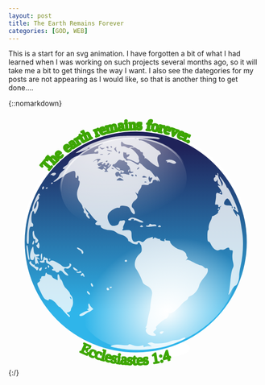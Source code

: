 ```yaml
---
layout: post
title: The Earth Remains Forever
categories: [GOD, WEB]
---
```


This is a start for an svg animation. I have forgotten a bit of what I had learned when I was working on such projects several months ago, so it will take me a bit to get things the way I want. I also see the dategories for my posts are not appearing as I would like, so that is another thing to get done....

{::nomarkdown}
<?xml version="1.0" encoding="UTF-8"?>
<!-- viewBox="0 0 138 138" -->
<svg version="1.0"  viewBox="0 0 138 138" xmlns="http://www.w3.org/2000/svg" xmlns:cc="http://creativecommons.org/ns#" xmlns:dc="http://purl.org/dc/elements/1.1/" xmlns:rdf="http://www.w3.org/1999/02/22-rdf-syntax-ns#" xmlns:xlink="http://www.w3.org/1999/xlink">
<metadata>
<rdf:RDF>
<cc:Work rdf:about="">
<dc:format>image/svg+xml</dc:format>
<dc:type rdf:resource="http://purl.org/dc/dcmitype/StillImage"/>
</cc:Work>
</rdf:RDF>
</metadata>
<defs>
<radialGradient id="j" cx="180.72" cy="38.594" r="28.884" gradientTransform="matrix(.16244 2.1067 -1.6909 .26266 228.26 -371.43)" gradientUnits="userSpaceOnUse">
<stop stop-color="#fff" stop-opacity=".875" offset="0"/>
<stop stop-color="#fff" stop-opacity="0" offset="1"/>
</radialGradient>
<radialGradient id="h" cx="194.08" cy="26.293" r="28.884" gradientTransform="matrix(-1.0179 0 0 -1.1824 391.62 74.389)" gradientUnits="userSpaceOnUse">
<stop stop-color="#fff" offset="0"/>
<stop stop-color="#fff" stop-opacity="0" offset="1"/>
</radialGradient>
<linearGradient id="k" x1="194.69" x2="194.69" y1="31.854" y2="74.712" gradientUnits="userSpaceOnUse">
<stop stop-color="#1f2259" offset="0"/>
<stop stop-color="#2fb5ea" offset="1"/>
</linearGradient>
<linearGradient id="i" x1="182" x2="183.28" y1="36.387" y2="53.875" gradientUnits="userSpaceOnUse">
<stop stop-color="#fff" offset="0"/>
<stop stop-color="#fff" stop-opacity="0" offset="1"/>
</linearGradient>
</defs>
<g transform="translate(199.65 -22.544)">
<g transform="matrix(1.0074 -.09071 .09138 .99184 -72.739 12.273)" fill="#fff">
<path id="l" d="m-3.845 73.084a60.183 60.183 0 0 1-60.183 60.183 60.183 60.183 0 0 1-60.183-60.183 60.183 60.183 0 0 1 60.183-60.184 60.183 60.183 0 0 1 60.183 60.184z" stroke="#fff" stroke-width="1.134"/>
<text id="textForever" transform="rotate(223.43 -63.986 73.087)" fill-rule="evenodd" font-family="Verdana" font-size="8px" font-weight="400" stroke="#3da603" stroke-dashoffset="99" stroke-linejoin="round" stroke-width="1.134" style="font-feature-settings:normal;font-variant-caps:normal;font-variant-ligatures:normal;font-variant-numeric:normal;line-height:1.25;paint-order:fill markers stroke"><textPath xlink:href="#l"><tspan id="spanForever">The earth remains forever.</tspan></textPath></text>
<path d="m-61.719 72.923a2.408 2.408 0 0 1-2.408 2.408 2.408 2.408 0 0 1-2.408-2.408 2.408 2.408 0 0 1 2.408-2.408 2.408 2.408 0 0 1 2.408 2.408z" stroke="#3db7f9" stroke-width=".184"/>
</g>
<g transform="matrix(1.0036 0 0 .99801 -207.75 10.23)">
<circle transform="matrix(.45017 0 0 -.16498 6.26 149.1)" cx="193.56" cy="56.486" r="28.884" fill="#fff"/>
<circle transform="matrix(2.0836,0,0,2.0835,-326.24,-35.914)" cx="193.56" cy="56.486" r="28.884" fill="url(#k)"/>
<path id="continents" d="m71.721 140.3c-3.686-0.42-8.028-1.27-8.245-1.62-0.132-0.21 0.468-0.53 1.333-0.69 2.069-0.4 2.104-0.4 5.268-0.02 1.799 0.22 2.837 0.15 3.055-0.2 0.232-0.38 0.898-0.31 2.255 0.24 1.726 0.69 3.075 0.72 5.314 0.12 0.425-0.11 0.669 0.09 0.586 0.48-0.099 0.47 0.118 0.55 0.729 0.3 0.478-0.21 1.524-0.34 2.325-0.29l1.456 0.08-1.17-0.83-1.169-0.82 1.111-0.41c0.708-0.26 1.356-0.21 1.787 0.15 0.869 0.72 6.841 0.2 9.239-0.8 0.95-0.39 2.411-0.73 3.246-0.74s2.059-0.33 2.729-0.71c1.35-0.77 2.43-0.92 2.43-0.35 0 0.44-4.76 2.56-8.98 4-5.732 1.96-16.219 2.91-23.299 2.11zm12.965-7.79c-1.744-0.72-2.718-2.45-1.929-3.43 0.345-0.43 0.293-0.61-0.177-0.61-0.468-0.01-0.5-0.12-0.107-0.37 0.308-0.19 0.707-1.44 0.888-2.78 0.181-1.33 0.615-3.41 0.963-4.61 0.349-1.2 0.631-2.62 0.627-3.16-8e-3 -1.02 0.417-4.26 0.913-6.95 0.398-2.16-0.56-3.83-2.866-5-1.022-0.53-1.978-1.33-2.123-1.78-0.722-2.26-2.4-5.646-3.738-7.537-1.305-1.846-0.414-5.792 1.744-7.719 1.302-1.162 1.525-1.67 1.394-3.185-0.085-0.991-0.331-1.911-0.546-2.045-0.216-0.133-0.413-0.461-0.438-0.728-0.026-0.267-0.32-0.485-0.653-0.485a0.48 0.48 0 0 0-0.49 0.593c0.152 0.77-2.758 0.232-3.669-0.678-0.354-0.354-0.846-0.644-1.094-0.644s-0.451-0.289-0.451-0.643c0-1.04-2.049-2.622-3.883-2.997-0.934-0.191-2.177-0.787-2.763-1.324-0.713-0.654-1.875-1.02-3.525-1.109-2.529-0.137-5.13-1.375-4.62-2.199 0.158-0.256-0.367-0.465-1.169-0.465-1.819 0-2.38-0.813-1.198-1.738 0.494-0.386 0.66-0.645 0.369-0.574-0.44 0.107-2.306-1.788-3.697-3.755-0.188-0.267-1.007-1.25-1.818-2.184l-1.475-1.699 0.761 1.577c0.419 0.868 0.957 1.578 1.196 1.578s0.317 0.306 0.174 0.679-0.027 0.823 0.258 0.999c0.285 0.177 0.519 0.669 0.519 1.096 0 0.674-0.126 0.661-0.971-0.104-0.534-0.484-0.971-1.18-0.971-1.547s-0.334-0.796-0.743-0.953c-0.453-0.174-0.634-0.625-0.465-1.157 0.152-0.48 0.049-1.013-0.228-1.185-0.278-0.172-0.506-0.704-0.506-1.183 0-0.48-0.526-1.44-1.169-2.133-1.784-1.925-2.275-5.034-1.209-7.661 0.978-2.412 1.167-4.325 0.428-4.325-0.28 0-0.368-0.505-0.204-1.161 0.16-0.638 0.055-1.306-0.233-1.484-0.29-0.18-0.525 0.013-0.525 0.432 0 0.416-0.227 0.757-0.504 0.757s-0.461-0.492-0.41-1.092c0.179-2.073-0.06-2.791-0.925-2.791-1.102 0-4.526 1.73-5.027 2.541-0.209 0.337-0.551 0.616-0.761 0.62-0.21 3e-3 -1.392 0.704-2.626 1.558s-2.372 1.424-2.529 1.267c-0.156-0.156 0.415-0.756 1.27-1.332 0.855-0.577 1.63-1.477 1.721-2.002 0.091-0.524 0.966-1.663 1.945-2.53 0.978-0.867 1.367-1.433 0.863-1.257-1.394 0.485-0.735-0.92 0.778-1.658 0.686-0.334 1.377-1.099 1.537-1.699 0.384-1.442 3.737-3.755 5.474-3.777 0.758-9e-3 2.689-0.296 4.291-0.636s3.717-0.564 4.7-0.498c1.469 0.1 1.776-0.036 1.721-0.762-0.054-0.717-0.227-0.784-0.916-0.353-0.468 0.292-1 0.38-1.184 0.197-0.464-0.464 0.738-1.814 1.615-1.814 0.422 0 0.611-0.285 0.456-0.688-0.174-0.454 0.347-0.958 1.526-1.477 0.984-0.433 1.353-0.688 0.819-0.566-1.281 0.291-4.154 1.298-5.212 1.825-0.463 0.231-1.282 0.421-1.82 0.421-0.537 0-0.977 0.192-0.977 0.427 0 0.422-3.46 1.811-5.825 2.338-1.051 0.234-0.986 0.114 0.486-0.897 5.255-3.613 9.928-5.602 17.129-7.293 3.692-0.867 5.991-1.052 13.207-1.065 8.707-0.015 15.24 0.767 13.806 1.653-0.359 0.222-0.837 0.291-1.06 0.153-0.224-0.138-2.675-0.317-5.447-0.397-4.231-0.123-4.998-0.034-4.772 0.553 0.147 0.385 0.542 0.595 0.877 0.467 0.833-0.32 4.753 1.725 7.289 3.803 1.15 0.943 2.275 1.714 2.499 1.714 0.225 0 0.692 0.454 1.039 1.009 0.551 0.883 0.511 1.039-0.321 1.257-1.25 0.327-1.591 2.3-0.79 4.569 0.352 0.998 0.534 1.92 0.405 2.049-0.444 0.444-3.312-1.302-5.182-3.153-1.03-1.02-2.106-1.71-2.392-1.533s-0.379 0.094-0.206-0.185c0.172-0.278-0.023-0.784-0.433-1.124-0.409-0.34-0.632-0.91-0.495-1.268 0.14-0.366-0.07-0.65-0.479-0.65-0.4 0-0.853-0.328-1.007-0.729-0.154-0.4-0.512-0.728-0.796-0.728s-0.871-0.32-1.304-0.712c-0.581-0.526-1.165-0.601-2.223-0.285-0.789 0.236-1.144 0.447-0.79 0.47 1.047 0.068 4.522 3.871 4.372 4.785-0.076 0.461 6e-3 1.068 0.181 1.348 0.176 0.279 0.123 0.825-0.119 1.213-0.374 0.599-0.751 0.541-2.516-0.389-1.143-0.601-2.447-1.092-2.898-1.092-1.1 2e-3 -1.609-0.905-0.704-1.253 0.397-0.152 0.846-0.602 0.999-0.999 0.208-0.542 0.036-0.646-0.691-0.415-0.712 0.226-0.967 0.085-0.967-0.535 0-0.463-0.144-0.698-0.32-0.522-0.175 0.176-0.558 0.122-0.849-0.12-0.366-0.304-0.528 0.084-0.524 1.255 4e-3 1.108 0.301 1.86 0.859 2.173 0.47 0.262 0.752 0.643 0.627 0.845s0.362 0.282 1.082 0.178c0.883-0.129 2.02 0.29 3.493 1.285 1.684 1.137 2.22 1.312 2.341 0.763 0.24-1.085 0.694-0.882 2.761 1.235 1.046 1.072 2.114 1.877 2.374 1.79 0.548-0.182 1.814 1 2.983 2.783 0.818 1.249 2.005 1.781 1.425 0.64-0.17-0.334 0.145-0.091 0.699 0.539 0.555 0.63 1.005 1.504 1.001 1.941-7e-3 0.691-0.07 0.7-0.478 0.068-0.419-0.647-0.476-0.647-0.517 0-0.031 0.5-0.122 0.538-0.29 0.121-0.392-0.97-2.495-0.758-2.416 0.243 0.043 0.538-0.333 0.906-1.025 1.004-0.6 0.086-1.092 0.388-1.092 0.671 0 0.321-0.731 0.418-1.941 0.255-1.586-0.212-1.944-0.113-1.953 0.543-6e-3 0.442-0.438 1.349-0.96 2.017-0.522 0.667-0.954 1.513-0.96 1.88-9e-3 0.564-0.139 0.564-0.851 0-0.781-0.618-0.779-0.569 0.02 0.682 0.948 1.485 0.785 1.976-1.221 3.664-1.369 1.152-1.816 3.14-0.841 3.743 0.713 0.441 1.496 2.631 1.144 3.201-0.421 0.681-1.697-0.524-2.442-2.305-0.46-1.101-1.051-1.597-2.17-1.821-2.384-0.477-3.357-0.368-3.357 0.376 0 0.439-0.34 0.593-0.952 0.433-1.099-0.287-4.051 1.395-5.116 2.915-0.935 1.335-0.923 2.935 0.038 4.959 0.894 1.884 1.618 2.255 3.614 1.856 1-0.2 1.548-0.653 1.747-1.443 0.159-0.633 0.538-1.168 0.843-1.189 0.305-0.02 0.935-0.11 1.401-0.199 1.267-0.243 1.47 0.514 0.593 2.209-0.431 0.833-0.66 1.639-0.509 1.79s0.023 0.576-0.283 0.945c-0.461 0.556-0.242 0.637 1.275 0.469 3.006-0.331 3.6 0.015 3.572 2.079-0.048 3.483 1.083 4.934 3.034 3.89 0.644-0.345 1.229-0.344 1.875 1e-3 1.249 0.669 1.307 0.657 2.368-0.482 0.504-0.541 1.332-1.069 1.839-1.172a13.278 13.278 0 0 0 1.85-0.553c0.652-0.258 0.825-0.198 0.579 0.2-0.193 0.313-0.12 0.568 0.163 0.568 0.282 0 0.514-0.205 0.514-0.456s0.585-0.153 1.3 0.218 1.513 0.542 1.774 0.381c0.26-0.161 0.333-0.065 0.161 0.213-0.172 0.277 0.177 0.636 0.775 0.796 1.527 0.409 1.914 0.374 1.592-0.147-0.153-0.249-0.023-0.61 0.289-0.803 0.355-0.22 0.439-0.141 0.222 0.209-0.322 0.521 0.354 0.752 2.017 0.691 0.334-0.013 0.611 0.335 0.615 0.772 0.013 1.114 3.321 3.728 5.184 4.095 1.88 0.371 3.54 1.71 3.54 2.848 0 0.458 0.24 0.978 0.52 1.153 0.34 0.209 0.22 0.681-0.35 1.364-0.48 0.574-0.56 0.773-0.18 0.443 0.55-0.488 1.26-0.282 3.76 1.092 1.7 0.931 3.48 1.693 3.96 1.693 0.49 0 1.26 0.422 1.73 0.938s1.16 0.82 1.53 0.676c0.5-0.189 0.68 0.145 0.68 1.207 0 1.035-0.63 2.215-2.16 4.001-1.18 1.39-2.3 3.21-2.48 4.04-0.5 2.3-2.68 5.07-4.46 5.67-0.86 0.29-1.57 0.84-1.57 1.21s-0.61 1.07-1.34 1.54-1.73 1.34-2.21 1.94c-2.383 2.95-4.98 5.02-6.061 4.83-0.838-0.15-1.077 0.01-0.971 0.63 0.152 0.9-0.894 2.44-1.649 2.44-0.252 0-1.645 1.03-3.096 2.28-1.752 1.51-2.442 2.4-2.056 2.63 0.408 0.26 0.227 0.66-0.607 1.37-1.113 0.94-1.134 1.04-0.338 1.66 0.467 0.37 0.849 0.78 0.849 0.92 0 0.61-1.833 0.63-3.295 0.03zm-1.953-83.485c-0.35-0.14-0.769-0.123-0.93 0.039-0.161 0.161 0.125 0.276 0.637 0.254 0.565-0.023 0.68-0.138 0.293-0.293zm3.29-2.201c9e-3 -0.192-0.311-0.223-0.711-0.07-0.426 0.164-0.731 6e-3 -0.736-0.379-6e-3 -0.537-0.087-0.532-0.44 0.025-0.262 0.414-0.224 1.141 0.098 1.847l0.53 1.163 0.621-1.119c0.341-0.615 0.628-1.275 0.638-1.467zm-15.516 1.365c0-0.097-0.499-0.504-1.109-0.904-0.995-0.652-1.213-0.643-2.112 0.085-0.974 0.789-0.944 0.814 1.11 0.903 1.161 0.051 2.111 0.013 2.111-0.084zm-1.167-2.499c-0.881-0.644-0.883-0.69-0.046-1.012 0.482-0.185 1.696-0.117 2.698 0.15 1.545 0.413 1.779 0.376 1.542-0.242-0.181-0.471-0.08-0.605 0.285-0.379 0.31 0.192 0.948 0.125 1.417-0.148 0.775-0.452 0.759-0.499-0.178-0.512-0.791-0.011-1.032-0.318-1.032-1.312 0-0.713-0.409-1.596-0.91-1.962-0.5-0.366-0.855-0.766-0.788-0.888 0.336-0.614 0.041-1.192-0.607-1.192-0.401 0-0.728-0.237-0.728-0.526s-0.273-0.428-0.607-0.308c-0.334 0.119-0.994 0.018-1.468-0.226-0.668-0.344-1.14-0.112-2.107 1.038-0.685 0.814-1.422 1.372-1.636 1.239-0.215-0.132-0.515 0.083-0.667 0.479-0.151 0.395-0.12 0.671 0.071 0.611 0.19-0.059 0.957 0.51 1.703 1.263 0.849 0.858 1.646 1.26 2.131 1.074 1.001-0.384 2.678 0.144 2.315 0.73-0.153 0.248-0.606 0.45-1.006 0.45-0.427 0-0.585-0.231-0.382-0.56 0.217-0.35 0.133-0.428-0.222-0.209-0.312 0.193-0.442 0.555-0.289 0.803 0.154 0.249 0.048 0.452-0.235 0.452-0.282 0-0.514-0.219-0.514-0.486 0-0.854-1.819-0.518-2.054 0.379-0.267 1.02 0.864 2.311 1.344 1.535 0.215-0.349 0.499-0.349 0.92 0 0.334 0.278 0.752 0.361 0.927 0.186 0.176-0.176 0.32-0.029 0.32 0.327s0.163 0.484 0.363 0.284c0.2-0.199-0.052-0.667-0.56-1.038zm3.594-2.615c0-0.251 0.216-0.59 0.48-0.753 0.275-0.17 0.357 0.025 0.191 0.457-0.323 0.841-0.671 0.995-0.671 0.296zm-6.096-1.226c-0.518-0.392-0.687-0.72-0.375-0.728 0.922-0.026 2.103 0.54 2.103 1.007 0 0.636-0.658 0.53-1.728-0.279zm16.29 4.734c0-0.057-0.414-0.326-0.92-0.597-0.656-0.351-1.062-0.321-1.415 0.105-0.372 0.448-0.144 0.596 0.92 0.596 0.778 0 1.415-0.047 1.415-0.104zm-7.281-1.109c0-0.267-0.341-0.486-0.757-0.486s-0.622 0.219-0.457 0.486 0.506 0.485 0.757 0.485 0.457-0.218 0.457-0.485zm1.699 0c-0.165-0.267-0.397-0.486-0.514-0.486-0.118 0-0.215 0.219-0.215 0.486s0.232 0.485 0.515 0.485c0.282 0 0.379-0.218 0.214-0.485zm-15.776-2.443c-0.615-0.412-0.522-0.669 0.607-1.669 0.734-0.649 1.335-1.452 1.335-1.783 0-0.33-0.31-0.177-0.688 0.34-0.379 0.518-0.852 0.778-1.052 0.579-0.2-0.2-0.109-0.364 0.203-0.364 0.311 0 0.566-0.327 0.566-0.728 0-0.942-0.918-0.944-1.279-3e-3 -0.153 0.399-0.478 0.603-0.721 0.452a0.526 0.526 0 0 1-0.163-0.725c0.153-0.248 0.06-0.452-0.206-0.452-0.267 0-0.623 0.222-0.791 0.493a0.587 0.587 0 0 1-0.808 0.183c-0.325-0.201-0.27-0.46 0.155-0.729 0.536-0.34 0.523-0.416-0.07-0.408-0.922 0.013-3.378 1.392-2.52 1.415 0.35 9e-3 0.513 0.215 0.364 0.457-0.15 0.242 0.22 0.338 0.821 0.212l1.092-0.227-1.118 0.668-1.119 0.668 1.348 0.615c0.973 0.443 1.399 0.463 1.53 0.07s0.378-0.382 0.886 0.039c0.567 0.471 0.581 0.662 0.074 0.984-0.41 0.26-0.122 0.399 0.826 0.399 1.134 0 1.295-0.107 0.728-0.486zm-1.839-1.734c-0.694-0.75-0.225-0.894 0.799-0.245 0.362 0.229 0.471 0.531 0.243 0.67-0.229 0.138-0.698-0.053-1.042-0.425zm19.054-0.119c-0.273-0.288-1.197 0.442-1.197 0.946 0 0.261 0.306 0.194 0.679-0.15 0.374-0.345 0.607-0.703 0.518-0.796zm-13.817 0.707c0-0.105-0.339-0.321-0.753-0.48-0.432-0.165-0.627-0.084-0.457 0.191 0.285 0.461 1.21 0.682 1.21 0.289zm-7.385-4.925c0.42-0.365 0.179-0.495-0.87-0.47-0.797 0.019-1.832 0.457-2.3 0.974-0.834 0.92-0.83 0.921 0.192 0.074 1.086-0.899 1.972-0.4 1.376 0.776-0.169 0.334-8e-3 0.279 0.358-0.121 0.365-0.401 0.925-0.955 1.244-1.233zm3.987 0.719c0-0.283-0.218-0.379-0.485-0.214s-0.485 0.396-0.485 0.514c0 0.117 0.218 0.214 0.485 0.214s0.485-0.232 0.485-0.514zm-2.557-3.706c-0.472-0.123-1.128-0.115-1.456 0.018-0.329 0.133 0.057 0.234 0.858 0.224s1.07-0.119 0.598-0.242zm3.784-0.54c-0.15-0.15-0.541-1e-3 -0.871 0.331-0.475 0.479-0.42 0.535 0.272 0.272 0.479-0.182 0.748-0.454 0.599-0.603zm5.569-0.608c0-0.251-0.182-0.457-0.405-0.457-0.222 0-0.404 0.318-0.404 0.707s0.182 0.594 0.404 0.457c0.223-0.138 0.405-0.456 0.405-0.707zm-1.947-0.952c-0.289-0.54-0.364-1.25-0.167-1.578 0.226-0.375 0.05-0.346-0.475 0.08-0.781 0.634-0.782 0.733-0.018 1.577 1.063 1.175 1.315 1.144 0.66-0.079zm-2.462 0.321c-0.111-0.096-0.858-0.321-1.659-0.5-1.063-0.238-1.259-0.193-0.728 0.167 0.656 0.443 2.874 0.753 2.387 0.333zm-4.328-1.326c0.647-0.458 0.647-0.492 0-0.301-0.401 0.117-1.165-0.011-1.699-0.285-0.868-0.447-0.9-0.414-0.305 0.308 0.776 0.94 1.019 0.974 2.004 0.278zm2.427-0.669c0-0.451-0.283-0.604-0.769-0.418-0.619 0.238-0.643 0.375-0.121 0.706 0.862 0.546 0.89 0.537 0.89-0.288zm12.814-0.258c1.907 0-0.045-1.064-2.149-1.171-1.268-0.065-2.281-0.418-2.651-0.923-0.865-1.183-1.219-1.011-1.219 0.593 0 1.156 0.17 1.366 0.941 1.164 0.517-0.135 1.436 0.102 2.043 0.527 0.728 0.51 1.266 0.609 1.583 0.291 0.265-0.264 0.918-0.481 1.452-0.481zm-10.873 0c0-0.267-0.231-0.485-0.514-0.485-0.282 0-0.379 0.218-0.214 0.485s0.397 0.486 0.514 0.486c0.118 0 0.214-0.219 0.214-0.486zm13.197-4.7c-0.351-0.14-0.769-0.123-0.93 0.038-0.162 0.162 0.125 0.276 0.637 0.255 0.565-0.023 0.68-0.138 0.293-0.293zm12.866 106.32c-0.518-0.51 0.144-1.14 1.207-1.14 0.835 0 0.901 0.12 0.398 0.72-0.653 0.79-1.116 0.91-1.605 0.42zm-52.031-11.8c-1.335-1.56-2.515-2.75-2.623-2.65-0.107 0.1-0.713-0.51-1.347-1.37-1.177-1.6-2.813-2.75-3.946-2.78-0.35-0.01-0.506 0.19-0.348 0.45 0.172 0.28-0.299 0.26-1.169-0.04-1.138-0.4-1.794-1.22-2.987-3.75-2.458-5.2-2.488-5.32-1.361-5.93 0.567-0.3 0.879-0.83 0.728-1.22-0.145-0.38-0.053-0.69 0.205-0.69 0.259 0 0.471-0.34 0.471-0.76 0-0.51 0.36-0.71 1.092-0.61 0.757 0.11 1.094-0.09 1.098-0.66 3e-3 -0.448 0.167-0.976 0.364-1.173s0.358-0.12 0.358 0.17 0.655 0.672 1.456 0.848 1.456 0.595 1.456 0.935c0 0.33 0.601 0.91 1.335 1.28 0.734 0.36 1.455 0.73 1.602 0.81 0.148 0.08 0.178-0.62 0.069-1.56-0.245-2.093 0.671-2.298 1.12-0.25 0.176 0.8 0.504 1.45 0.729 1.45s0.677 0.82 1.004 1.82c0.327 1.01 1.054 2.3 1.615 2.87 1.462 1.5 2.234 2.5 2.234 2.9 0 0.19 0.344 0.73 0.765 1.19 1.022 1.13 1.263 4.77 0.399 6-0.373 0.54-0.679 1.36-0.679 1.83 0 0.51-0.498 0.97-1.237 1.16-1.223 0.31-1.226 0.32-0.243 1.01 0.971 0.68 1.357 1.64 0.631 1.58-0.2-0.02-1.456-1.31-2.791-2.86zm3.808-7.57c-0.158-0.41-0.392-0.64-0.519-0.51-0.127 0.12-0.087 0.46 0.089 0.75 0.478 0.77 0.758 0.62 0.43-0.24zm4.471 9.53c-0.289-0.46 3.433-2.46 4.616-2.47 0.583-0.01 0.578-0.09-0.032-0.48-0.574-0.37-0.587-0.47-0.061-0.48 0.482-0.01 0.587-0.41 0.376-1.46-0.164-0.83-0.085-1.46 0.182-1.46 0.261 0 0.474 0.22 0.474 0.49 0 0.26 0.456 0.94 1.015 1.5l1.015 1.01-1.137 0.8c-0.625 0.44-1.245 0.81-1.379 0.81-0.133 0-0.932 0.49-1.774 1.09-1.609 1.15-2.838 1.39-3.295 0.65zm4.681-11.79c-0.32-0.32-0.583-0.75-0.583-0.97 0-0.71 0.731-0.4 1.344 0.59 0.664 1.06 0.167 1.31-0.761 0.38zm76.351-0.51c0.19-0.6 0.55-3.49 0.8-6.43 0.26-3.159 0.75-5.892 1.2-6.697 0.64-1.145 0.66-1.738 0.18-3.748-0.32-1.327-0.42-3.256-0.24-4.343 0.3-1.765 0.23-1.956-0.68-1.956-0.58 0-1.02-0.313-1.02-0.728 0-0.917-0.93-0.91-2.16 0.018-0.52 0.393-1.33 0.593-1.8 0.443-0.47-0.149-1.28-0.046-1.79 0.23-1.22 0.651-3.31-0.917-4.26-3.197-0.37-0.889-0.95-1.562-1.28-1.496-0.43 0.085-0.6-0.802-0.6-3.111 0-1.776 0.17-3.123 0.38-2.994 0.21 0.13 0.34-0.492 0.28-1.381-0.05-0.889 0.32-2.382 0.83-3.316s0.93-2.027 0.93-2.427c0.01-0.4 0.23-0.698 0.49-0.66 0.67 0.094 3.28-1.809 2.94-2.145-0.15-0.149 0.09-0.671 0.54-1.16 0.44-0.489 0.63-0.889 0.42-0.889-0.2 0-0.07-0.382 0.29-0.849 0.61-0.77 0.59-0.787-0.18-0.184-0.47 0.367-0.88 0.531-0.91 0.364-0.04-0.166-0.09-0.575-0.13-0.908-0.04-0.334-0.48-0.536-0.98-0.449-0.81 0.141-0.87-0.052-0.56-1.698 0.2-1.022 0.34-2.371 0.32-2.999-0.07-1.777 0.38-2.071 1.92-1.272 1.33 0.688 1.43 0.678 1.43-0.15 0-0.489-0.55-1.629-1.21-2.534-1.45-1.957-1.45-1.985-0.37-1.644 0.77 0.242 0.78 0.206 0.08-0.379-0.85-0.701-0.9-0.834-0.98-2.466-0.05-0.822-0.11-0.882-0.28-0.243-0.12 0.467-0.51 0.849-0.86 0.849-0.89 0-1.32-1.938-0.5-2.254 0.36-0.139 0.54-0.565 0.4-0.946-0.2-0.504-0.03-0.603 0.6-0.361 0.67 0.26 0.79 0.151 0.54-0.505-0.2-0.528-0.13-0.721 0.19-0.521 0.28 0.174 0.39 0.637 0.24 1.029-0.15 0.391 0.27 1.677 0.93 2.857s1.08 2.531 0.95 3.001c-0.14 0.486 0 0.398 0.31-0.204 0.47-0.876 0.38-1.364-0.52-2.817-0.6-0.966-0.99-1.851-0.88-1.966 0.29-0.286 3.12 3.777 3.53 5.056 0.18 0.566 0.48 1.029 0.68 1.029 0.74 0 5.89 11.46 5.89 13.114 0 0.425-0.35 0.282-0.99-0.402-0.89-0.955-1.93-1.41-1.93-0.848 0 0.335 2.02 3.669 2.22 3.669 0.1 0 0.04-0.359-0.12-0.796-0.25-0.653-0.15-0.706 0.58-0.297 0.49 0.275 0.94 0.906 0.99 1.403s0.23 1.558 0.4 2.359 0.63 3.691 1.02 6.423c0.77 5.368 0.39 12.29-1 18.432-0.38 1.657-0.69 3.732-0.69 4.611 0 2.673-0.95 5.323-2 5.603-0.53 0.14-1.5 1.31-2.15 2.61-1.25 2.46-2.05 3.17-1.43 1.27zm3.24-46.577c-0.34-0.349-0.57-0.377-0.57-0.073 0 0.648 0.57 1.222 0.9 0.898 0.14-0.138-0.01-0.51-0.33-0.825zm-1.27-0.017c-0.41-1.85-2.07-4.723-2.74-4.727-0.88-6e-3 -2.11 2.021-1.8 2.97 0.12 0.354 0.64 0.666 1.15 0.693 2.52 0.132 3.12 0.244 3.06 0.579-0.09 0.562 0.04 1.092 0.26 1.092 0.11 0 0.14-0.273 0.07-0.607zm-68.225 44.494c0-0.42 0.259-0.68 0.576-0.58 0.9 0.3 1.05 1.35 0.193 1.35a0.774 0.774 0 0 1-0.769-0.77zm1.704-0.68c-0.168-0.27 0.035-0.49 0.452-0.49 0.852 0 0.978 0.29 0.304 0.7-0.248 0.16-0.589 0.06-0.756-0.21zm-10.158-1.29c-0.406-1.06 0.133-1.55 0.707-0.64 0.574 0.9 0.586 1.44 0.033 1.44-0.239 0-0.572-0.36-0.74-0.8zm-4.166-5.01c0-0.26-0.328-0.346-0.728-0.19-0.885 0.34-0.965-0.483-0.116-1.187 0.454-0.377 0.756-0.204 1.168 0.668 0.305 0.649 0.357 1.179 0.116 1.179-0.242 0-0.44-0.21-0.44-0.47zm-9.476-0.627c-0.528-0.291-1.245-0.928-1.594-1.416-0.676-0.944-2.036-1.212-2.036-0.401 0 0.267-0.437 0.485-0.97 0.485-0.534 0-0.971-0.218-0.971-0.485s-0.437-0.486-0.971-0.486-0.971-0.218-0.971-0.485 0.22-0.485 0.49-0.485c0.958 0-0.669-1.848-2.321-2.636-1.105-0.526-1.568-1.029-1.386-1.505 0.163-0.424-9e-3 -0.713-0.423-0.713-0.421 0-0.587 0.289-0.418 0.728 0.203 0.53-0.058 0.728-0.958 0.728-0.68 0-1.372-0.219-1.537-0.486-0.165-0.266 0.15-0.485 0.7-0.485s1.027-0.218 1.06-0.485 0.088-0.686 0.121-0.931c0.099-0.721 0.789-1.227 0.789-0.578 0 0.327 0.194 0.475 0.43 0.329 0.237-0.146 0.701 0.059 1.031 0.457 0.33 0.397 0.42 0.723 0.2 0.723-0.219 0-0.146 0.253 0.163 0.562 0.426 0.425 0.734 0.418 1.272-0.028 0.57-0.473 1.18-0.352 3.085 0.614 1.306 0.661 2.66 1.548 3.01 1.969s1.238 0.766 1.973 0.766c1.351 0 2.688-1.033 2.099-1.622-0.175-0.176-0.077-0.32 0.218-0.32 1.036 0 1.122 0.968 0.177 1.982-0.639 0.686-1.274 0.921-1.925 0.714-1.698-0.539-1.801 0.765-0.175 2.217 1.588 1.419 1.491 2.18-0.162 1.273zm5.78-1.421c-0.225-0.365-0.085-0.461 0.402-0.274 0.412 0.158 0.969 0.067 1.238-0.202 0.33-0.33 0.597-0.317 0.816 0.037 0.18 0.291 0.259 0.544 0.176 0.564-1.54 0.371-2.349 0.332-2.632-0.125zm-21.852-1.442c-0.231-0.372-1.013-1.053-1.738-1.514-1.856-1.18-2.551-2.588-1.479-2.999 0.454-0.175 0.668-0.16 0.475 0.033-0.491 0.492 1.128 2.173 1.733 1.799 0.28-0.173 0.348-0.068 0.158 0.24-0.204 0.33 0.15 0.668 0.896 0.855 1.33 0.334 1.448 0.571 0.797 1.598-0.355 0.561-0.487 0.559-0.842-0.012zm1.574-0.13c0.146-0.38 0.6-0.819 1.009-0.976 0.534-0.205 0.661-0.067 0.448 0.487-0.163 0.425-0.296 0.865-0.296 0.976 0 0.112-0.321 0.203-0.713 0.203-0.417 0-0.603-0.286-0.448-0.69zm18.635-0.28c-0.655-1.224-0.108-1.224 1.456 0 1.2 0.939 1.202 0.949 0.138 0.96-0.591 6e-3 -1.309-0.426-1.594-0.96zm-15.533-0.214c0-0.118 0.219-0.35 0.485-0.515 0.267-0.164 0.486-0.068 0.486 0.215 0 0.282-0.219 0.514-0.486 0.514-0.266 0-0.485-0.097-0.485-0.214zm1.739-0.692c-0.209-0.338-0.249-0.746-0.089-0.906 0.435-0.435 0.908 0.204 0.674 0.908-0.165 0.493-0.279 0.493-0.585-2e-3zm-6.747-1.838c-0.182-0.182-0.357-1.332-0.389-2.555-0.048-1.874-0.105-1.999-0.364-0.796-0.168 0.785-0.47 1.386-0.67 1.335a3.833 3.833 0 0 0-0.796-0.094c-0.986 0-1.04-3.316-0.092-5.652 0.931-2.296 1.061-2.259 1.254 0.361 0.138 1.864 0.7 2.496 1.996 2.249 0.761-0.146 1.157 5e-3 1.157 0.439 0 0.364-0.492 0.675-1.092 0.692l-1.093 0.031 1.093 0.439c0.6 0.241 1.088 0.719 1.084 1.061-5e-3 0.479-0.103 0.471-0.424-0.036-0.23-0.362-0.54-0.461-0.689-0.22-0.149 0.242-0.071 0.757 0.175 1.144 0.245 0.388 0.432 1.033 0.415 1.433-0.025 0.57-0.088 0.585-0.294 0.067-0.186-0.466-0.364-0.5-0.602-0.114-0.186 0.301-0.487 0.398-0.669 0.216zm48.289-1.625c0.244-0.733 1.025-0.808 1.254-0.121 0.111 0.333-0.162 0.606-0.607 0.606s-0.736-0.218-0.647-0.485zm-40.816-0.688c-0.021-0.511 0.094-0.798 0.255-0.637 0.162 0.162 0.179 0.58 0.039 0.931-0.155 0.387-0.27 0.272-0.294-0.294zm-11.963-2.831c-0.556-4.549-0.564-4.756-0.192-4.986 0.19-0.117 0.495 1.148 0.678 2.811 0.184 1.664 0.454 3.516 0.6 4.117 0.146 0.6 0.045 1.092-0.225 1.092-0.269 0-0.657-1.365-0.861-3.034zm7.52 2.912c-0.365-1.228-0.357-2.549 0.019-3.193 0.362-0.62 0.477-0.324 0.488 1.252 8e-3 1.134-0.094 2.063-0.228 2.063-0.133 0-0.259-0.055-0.279-0.122zm21.879-4.015c0-0.406-0.546-0.987-1.213-1.291-1.056-0.481-1.681-1.368-0.965-1.368 0.448 0 2.412 1.202 2.777 1.699 0.518 0.704 0.451 1.699-0.114 1.699-0.267 0-0.485-0.332-0.485-0.739zm-24.269-3.144c-0.353-0.658-0.358-0.971-0.017-0.971 0.276 0 0.502-0.34 0.502-0.757 0-0.416 0.218-0.621 0.485-0.456 0.623 0.384 0.638 3.155 0.017 3.155-0.257 0-0.702-0.437-0.987-0.971zm-2.42-1.549c4e-3 -0.349 0.219-0.963 0.478-1.364 0.383-0.591 0.472-0.529 0.478 0.336 4e-3 0.585-0.211 1.198-0.478 1.363s-0.482 0.014-0.478-0.335zm-2.982-1.485c-0.193-4.843 1.524-15.946 2.52-16.301 0.25-0.089 0.455-0.652 0.455-1.251 0-1.315 2.258-7.066 3.128-7.968 0.516-0.534 0.674-0.509 0.926 0.146 0.193 0.504 0.11 0.672-0.229 0.462-0.352-0.217-0.425 8e-3 -0.216 0.665 0.211 0.666-2e-3 1.289-0.645 1.888-1.021 0.951-1.994 3.099-1.994 4.403 0 0.659 0.118 0.634 0.713-0.153 0.392-0.518 0.72-1.543 0.728-2.277 9e-3 -0.734 0.234-1.335 0.501-1.335 0.878 0 0.507 3.327-0.607 5.446-0.935 1.779-1.114 1.921-1.247 0.985-0.085-0.6-0.333-1.092-0.55-1.092-0.947 0-1.412 5.994-0.508 6.553 0.807 0.499 0.593 2.33-0.236 2.012-1.069-0.411-1.567 0.994-1.608 4.541-0.056 4.793-0.064 4.854-0.583 4.854-0.267 0-0.514-0.71-0.548-1.578zm4.541-0.077c0.149-0.78 0.029-1.094-0.362-0.944-0.77 0.295-1.438-3.672-0.737-4.373 0.348-0.348 0.503-0.069 0.503 0.902 0 0.859 0.501 1.928 1.288 2.749 1.075 1.122 1.185 1.467 0.669 2.09-0.925 1.114-1.614 0.9-1.361-0.424zm57.069-8.15c0.453-0.453 0.712-0.453 1.165 0s0.323 0.582-0.583 0.582-1.035-0.129-0.582-0.582zm3.009 0.069c0-0.309 0.31-0.443 0.688-0.297 0.378 0.145 0.814-0.064 0.967-0.465 0.17-0.441 0.521-0.578 0.89-0.348 0.336 0.209 1.081 0.319 1.656 0.245s1.189 0.096 1.363 0.379c0.178 0.287-0.07 0.527-0.56 0.544-0.483 0.017-1.806 0.137-2.941 0.267-1.375 0.158-2.063 0.049-2.063-0.325zm6.699-0.069c0.453-0.453 0.711-0.453 1.164 0s0.324 0.582-0.582 0.582-1.036-0.129-0.582-0.582zm-11.2-2.614c-0.741-0.401-1.594-0.577-1.895-0.391-0.336 0.208-0.415 0.122-0.203-0.221 0.22-0.356-0.028-0.56-0.682-0.56-0.565 0-0.922 0.171-0.792 0.381s-0.185 0.382-0.7 0.382c-1.291 0-1.171-0.676 0.233-1.316 0.943-0.43 1.74-0.311 4.126 0.614 2.908 1.128 3.782 1.899 2.109 1.861-0.468-0.011-1.456-0.348-2.196-0.75zm43.329-6.483c0-0.283 0.22-0.514 0.49-0.514s0.48 0.096 0.48 0.214-0.21 0.349-0.48 0.514-0.49 0.069-0.49-0.214zm0.97-8.98c0-0.117 0.22-0.349 0.49-0.514s0.48-0.068 0.48 0.214c0 0.283-0.21 0.514-0.48 0.514s-0.49-0.096-0.49-0.214zm-96.103-2.398c0-0.4 0.218-0.863 0.485-1.028s0.486 0.028 0.486 0.428c0 0.401-0.219 0.863-0.486 1.028s-0.485-0.027-0.485-0.428zm1.941-0.029c0-0.117 0.219-0.349 0.486-0.514s0.485-0.068 0.485 0.214c0 0.283-0.218 0.514-0.485 0.514s-0.486-0.096-0.486-0.214zm2.913-2.669c0-0.283 0.218-0.514 0.485-0.514s0.486 0.096 0.486 0.214-0.219 0.349-0.486 0.514-0.485 0.069-0.485-0.214zm0.717-4.415c-0.164-0.266-0.557-0.329-0.872-0.14-0.327 0.196-0.287-9e-3 0.093-0.477 0.693-0.854 2.255-1.107 2.671-0.433 0.132 0.213-0.172 0.646-0.677 0.961-0.592 0.369-1.022 0.401-1.215 0.089zm64.174-6.833c-0.483-0.281-1.204-0.386-1.603-0.234-0.408 0.157-0.594 0.069-0.427-0.202 0.163-0.264 0.029-0.48-0.298-0.48-1.076 0 0.022-0.642 1.338-0.782 1.511-0.162 4.214 1.101 3.798 1.774-0.374 0.605-1.699 0.569-2.808-0.076z" fill="#fff" opacity=".784"/>
<circle id="northAmCirc" transform="matrix(1.172 -.20957 .14765 .82572 -164.67 43.725)" cx="193.56" cy="56.486" r="28.884" fill="url(#j)" opacity=".769" stroke="url(#i)" stroke-width=".865"/>
<circle id="southAmCirc" transform="matrix(-1.4231 .62382 -.45596 -1.0402 389.72 43.512)" cx="193.56" cy="56.486" r="28.884" fill="url(#h)"/>
</g>
<path id="g" d="m-61.734 91.576a68.882 68.882 0 0 0-68.882-68.882 68.882 68.882 0 0 0-68.882 68.882 68.882 68.882 0 0 0 68.882 68.882 68.882 68.882 0 0 0 68.882-68.882z" fill="none"/>
<text id="textEcl" transform="rotate(116.09 -129.99 90.665)" fill="#3da603" fill-rule="evenodd" font-family="Verdana" font-size="8px" font-weight="400" stroke="#3da603" stroke-dashoffset="99" stroke-linejoin="round" stroke-width=".9" style="font-feature-settings:normal;font-variant-caps:normal;font-variant-ligatures:normal;font-variant-numeric:normal;line-height:1.25;paint-order:fill markers stroke"><textPath xlink:href="#g"><tspan id="spanEccl">Ecclesiastes 1:4</tspan></textPath></text>
</g>
</svg>
{:/}